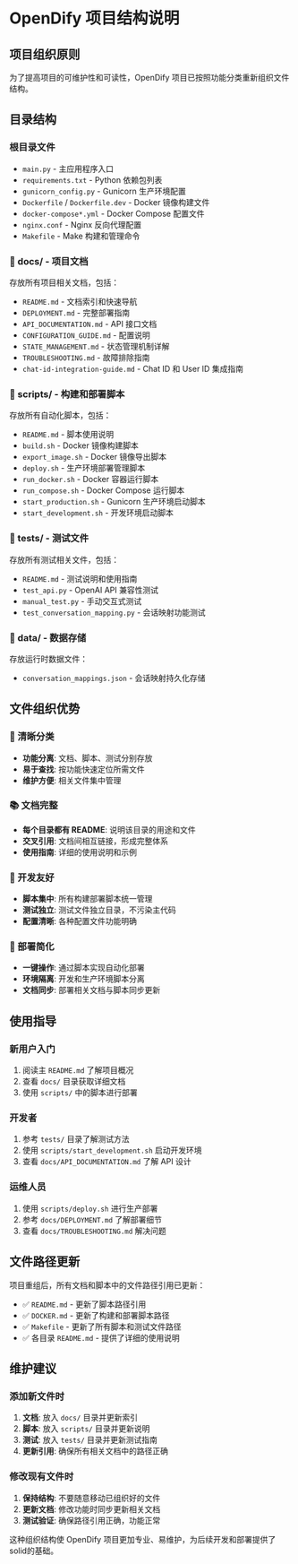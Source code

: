 # OpenDify 项目结构说明

## 项目组织原则

为了提高项目的可维护性和可读性，OpenDify 项目已按照功能分类重新组织文件结构。

## 目录结构

### 根目录文件
- `main.py` - 主应用程序入口
- `requirements.txt` - Python 依赖包列表
- `gunicorn_config.py` - Gunicorn 生产环境配置
- `Dockerfile` / `Dockerfile.dev` - Docker 镜像构建文件
- `docker-compose*.yml` - Docker Compose 配置文件
- `nginx.conf` - Nginx 反向代理配置
- `Makefile` - Make 构建和管理命令

### 📖 docs/ - 项目文档
存放所有项目相关文档，包括：
- `README.md` - 文档索引和快速导航
- `DEPLOYMENT.md` - 完整部署指南
- `API_DOCUMENTATION.md` - API 接口文档
- `CONFIGURATION_GUIDE.md` - 配置说明
- `STATE_MANAGEMENT.md` - 状态管理机制详解
- `TROUBLESHOOTING.md` - 故障排除指南
- `chat-id-integration-guide.md` - Chat ID 和 User ID 集成指南

### 🔧 scripts/ - 构建和部署脚本
存放所有自动化脚本，包括：
- `README.md` - 脚本使用说明
- `build.sh` - Docker 镜像构建脚本
- `export_image.sh` - Docker 镜像导出脚本
- `deploy.sh` - 生产环境部署管理脚本
- `run_docker.sh` - Docker 容器运行脚本
- `run_compose.sh` - Docker Compose 运行脚本
- `start_production.sh` - Gunicorn 生产环境启动脚本
- `start_development.sh` - 开发环境启动脚本

### 🧪 tests/ - 测试文件
存放所有测试相关文件，包括：
- `README.md` - 测试说明和使用指南
- `test_api.py` - OpenAI API 兼容性测试
- `manual_test.py` - 手动交互式测试
- `test_conversation_mapping.py` - 会话映射功能测试

### 💾 data/ - 数据存储
存放运行时数据文件：
- `conversation_mappings.json` - 会话映射持久化存储

## 文件组织优势

### 🎯 清晰分类
- **功能分离**: 文档、脚本、测试分别存放
- **易于查找**: 按功能快速定位所需文件
- **维护方便**: 相关文件集中管理

### 📚 文档完整
- **每个目录都有 README**: 说明该目录的用途和文件
- **交叉引用**: 文档间相互链接，形成完整体系
- **使用指南**: 详细的使用说明和示例

### 🔧 开发友好
- **脚本集中**: 所有构建部署脚本统一管理
- **测试独立**: 测试文件独立目录，不污染主代码
- **配置清晰**: 各种配置文件功能明确

### 🚀 部署简化
- **一键操作**: 通过脚本实现自动化部署
- **环境隔离**: 开发和生产环境脚本分离
- **文档同步**: 部署相关文档与脚本同步更新

## 使用指导

### 新用户入门
1. 阅读主 `README.md` 了解项目概况
2. 查看 `docs/` 目录获取详细文档
3. 使用 `scripts/` 中的脚本进行部署

### 开发者
1. 参考 `tests/` 目录了解测试方法
2. 使用 `scripts/start_development.sh` 启动开发环境
3. 查看 `docs/API_DOCUMENTATION.md` 了解 API 设计

### 运维人员
1. 使用 `scripts/deploy.sh` 进行生产部署
2. 参考 `docs/DEPLOYMENT.md` 了解部署细节
3. 查看 `docs/TROUBLESHOOTING.md` 解决问题

## 文件路径更新

项目重组后，所有文档和脚本中的文件路径引用已更新：
- ✅ `README.md` - 更新了脚本路径引用
- ✅ `DOCKER.md` - 更新了构建和部署脚本路径
- ✅ `Makefile` - 更新了所有脚本和测试文件路径
- ✅ 各目录 `README.md` - 提供了详细的使用说明

## 维护建议

### 添加新文件时
1. **文档**: 放入 `docs/` 目录并更新索引
2. **脚本**: 放入 `scripts/` 目录并更新说明
3. **测试**: 放入 `tests/` 目录并更新测试指南
4. **更新引用**: 确保所有相关文档中的路径正确

### 修改现有文件时
1. **保持结构**: 不要随意移动已组织好的文件
2. **更新文档**: 修改功能时同步更新相关文档
3. **测试验证**: 确保路径引用正确，功能正常

这种组织结构使 OpenDify 项目更加专业、易维护，为后续开发和部署提供了solid的基础。
